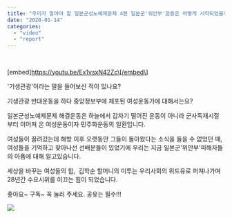 ```yaml
---
title: "우리가 알아야 할 일본군성노예제문제 4편 일본군'위안부'운동은 어떻게 시작되었을까?_윤미향 대표"
date: "2020-01-14"
categories: 
  - "video"
  - "report"
---
```


 

\[embed\]https://youtu.be/Ex1vsxN42Zc\[/embed\]

'기생관광'이라는 말을 들어보신 적이 있나요?

기생관광 반대운동을 하다 중앙정보부에 체포된 여성운동가에 대해서는요?

일본군성노예제문제 해결운동은 하늘에서 갑자기 떨어진 운동이 아니라 군사독재시절부터 이어져 온 여성운동이자 민주화운동의 일환입니다.

여성들이 끌려갔는데 해방 이후 오랫동안 그들이 돌아왔다는 소식을 들을 수 없었던 때, 여성들을 기억하고 찾아나선 선배분들이 있었기에 우리는 지금 일본군'위안부'피해자들의 아픔에 대해 알고있습니다.

세상을 바꾸는 여성들의 힘,  김학순 할머니의 미투는 우리사회의 위드유로 퍼져나가며 28년간 수요시위를 이끄는 힘이 되었습니다.

좋아요~ 구독~ 꼭 눌러 주세요. 공유는 필수!!!

![](https://womenandwar.net/kr/wp-content/uploads/2020/01/4편-일본군위안부운동은-어떻게-시작되었을까.jpg)
